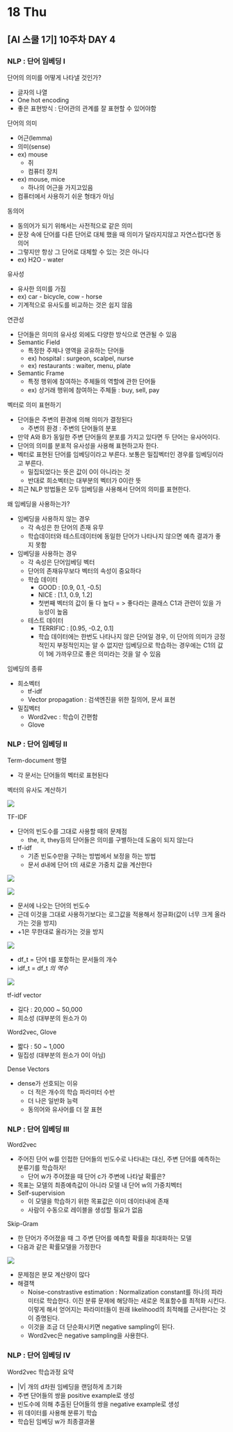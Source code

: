 # 18 Thu

## \[AI 스쿨 1기\] 10주차 DAY 4

### NLP : 단어 임베딩 I

단어의 의미를 어떻게 나타낼 것인가?

* 글자의 나열
* One hot encoding
* 좋은 표현방식 : 단어관의 관계를 잘 표현할 수 있어야함

단어의 의미

* 어근\(lemma\)
* 의미\(sense\)
* ex\) mouse
  * 쥐
  * 컴퓨터 장치
* ex\) mouse, mice
  * 하나의 어근을 가지고있음
* 컴퓨터에서 사용하기 쉬운 형태가 아님

동의어

* 동의어가 되기 위해서는 사전적으로 같은 의미
* 문장 속에 단어를 다른 단어로 대체 했을 때 의미가 달라지지않고 자연스럽다면 동의어
* 그렇지만 항상 그 단어로 대체할 수 있는 것은 아니다
* ex\) H2O - water

유사성

* 유사한 의미를 가짐
* ex\) car - bicycle, cow - horse
* 기계적으로 유사도를 비교하는 것은 쉽지 않음

연관성

* 단어들은 의미의 유사성 외에도 다양한 방식으로 연관될 수 있음
* Semantic Field
  * 특정한 주제나 영역을 공유하는 단어들
  * ex\) hospital : surgeon, scalpel, nurse
  * ex\) restaurants : waiter, menu, plate
* Semantic Frame
  * 특정 행위에 참여하는 주체들의 역할에 관한 단어들
  * ex\) 상거래 행위에 참여하는 주체들 : buy, sell, pay

벡터로 의미 표현하기

* 단어들은 주변의 환경에 의해 의미가 결정된다
  * 주변의 환경 : 주변의 단어들의 분포
* 만약 A와 B가 동일한 주변 단어들의 분포를 가지고 있다면 두 단어는 유사어이다.
* 단어의 의미를 분포적 유사성을 사용해 표현하고자 한다.
* 벡터로 표현된 단어를 임베딩이라고 부른다. 보통은 밀집벡터인 경우를 임베딩이라고 부른다.
  * 밀집되었다는 뜻은 값이 0이 아니라는 것
  * 반대로 희소벡터는 대부분의 벡터가 0이란 뜻
* 최근 NLP 방법들은 모두 임베딩을 사용해서 단어의 의미를 표현한다.

왜 임베딩을 사용하는가?

* 임베딩을 사용하지 않는 경우
  * 각 속성은 한 단어의 존재 유무
  * 학습데이터와 테스트데이터에 동일한 단어가 나타나지 않으면 예측 결과가 좋지 못함
* 임베딩을 사용하는 경우
  * 각 속성은 단어임베딩 벡터
  * 단어의 존재유무보다 벡터의 속성이 중요하다
  * 학습 데이터
    * GOOD : \[0.9, 0.1, -0.5\]
    * NICE : \[1.1, 0.9, 1.2\]
    * 첫번째 벡터의 값이 둘 다 높다 = &gt; 좋다라는 클래스 C1과 관련이 있을 가능성이 높음
  * 테스트 데이터
    * TERRIFIC : \[0.95, -0.2, 0.1\]
    * 학습 데이터에는 한번도 나타나지 않은 단어일 경우, 이 단어의 의미가 긍정적인지 부정적인지는 알 수 없지만 임베딩으로 학습하는 경우에는 C1의 값이 1에 가까우므로 좋은 의미라는 것을 알 수 있음

임베딩의 종류

* 희소벡터
  * tf-idf
  * Vector propagation : 검색엔진을 위한 질의어, 문서 표현
* 밀집벡터
  * Word2vec : 학습이 간편함 
  * Glove





### NLP : 단어 임베딩 II

Term-document 행렬

* 각 문서는 단어들의 벡터로 표현된다

벡터의 유사도 계산하기

![](../../.gitbook/assets/image%20%28268%29%20%281%29.png)

 TF-IDF

* 단어의 빈도수를 그대로 사용할 때의 문제점
  * the, it, they등의 단어들은 의미를 구별하는데 도움이 되지 않는다
* tf-idf
  * 기존 빈도수만을 구하는 방법에서 보정을 하는 방법
  * 문서 d내에 단어 t의 새로운 가중치 값을 계산한다

![](../../.gitbook/assets/image%20%28269%29.png)

![](../../.gitbook/assets/image%20%28270%29.png)

* 문서에 나오는 단어의 빈도수
* 근데 이것을 그대로 사용하기보다는 로그값을 적용해서 정규화\(값이 너무 크게 올라가는 것을 방지\)
* +1은 무한대로 올라가는 것을 방지

![](../../.gitbook/assets/image%20%28267%29.png)

* df\_t = 단어 t를 포함하는 문서들의 개수
* idf\_t = df\_t _의 역수_

![](../../.gitbook/assets/image%20%28266%29.png)

tf-idf vector

* 길다 : 20,000 ~ 50,000
* 희소성 \(대부분의 원소가 0\)

Word2vec, Glove

* 짧다 : 50 ~ 1,000
* 밀집성 \(대부분의 원소가 0이 아님\)

Dense Vectors

* dense가 선호되는 이유
  * 더 적은 개수의 학습 파라미터 수반
  * 더 나은 일반화 능력
  * 동의어와 유사어를 더 잘 표현



### NLP : 단어 임베딩 III

Word2vec

* 주어진 단어 w를 인접한 단어들의 빈도수로 나타내는 대신, 주변 단어를 예측하는 분류기를 학습하자!
  * 단어 w가 주어졌을 때 단어 c가 주변에 나타날 확률은?
* 목표는 모델의 최종예측값이 아니라 모델 내 단어 w의 가중치벡터
* Self-supervision
  * 이 모델을 학습하기 위한 목표값은 이미 데이터내에 존재
  * 사람이 수동으로 레이블을 생성할 필요가 없음

Skip-Gram

* 한 단어가 주어졌을 때 그 주변 단어를 예측할 확률을 최대화하는 모델
* 다음과 같은 확률모델을 가정한다

![](../../.gitbook/assets/image%20%28268%29.png)

* 문제점은 분모 계산량이 많다
* 해결책
  * Noise-constrastive estimation : Normalization constant를 하나의 파라미터로 학습한다. 이진 분류 문제에 해당하는 새로운 목표함수를 최적화 시킨다. 이렇게 해서 얻어지는 파라미터들이 원래 likelihood의 최적해를 근사한다는 것이 증명된다.
  * 이것을 조금 더 단순화시키면 negative sampling이 된다.
  * Word2vec은 negative sampling을 사용한다.

### NLP : 단어 임베딩 IV

Word2vec 학습과정 요약

* \|V\| 개의 d차원 임베딩을 랜덤하게 초기화
* 주변 단어들의 쌍을 positive example로 생성
* 빈도수에 의해 추출된 단어들의 쌍을 negative example로 생성
* 위 데이터를 사용해 분류기 학습
* 학습된 임베딩 w가 최종결과물

